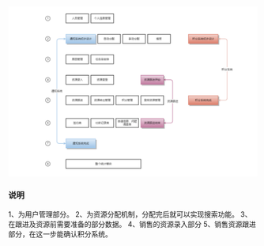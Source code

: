![](/assets/开发顺序.png)

### 说明

1、为用户管理部分。
2、为资源分配机制，分配完后就可以实现搜索功能。
3、在跟进及资源前需要准备的部分数据。
4、销售的资源录入部分
5、销售资源跟进部分，在这一步能确认积分系统。